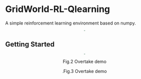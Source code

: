 # GridWorld-RL-Qlearning
A simple reinforcement learning environment based on numpy. 

<div align=center>
<img src="https://github.com/SunHaoOne/GridWorld-RL-Qlearning/blob/main/img/vis_q_table.png" style="zoom:20%;" /> 
</div>


## Getting Started




<div align=center>
<img src="https://github.com/SunHaoOne/GridWorld-RL-Qlearning/blob/main/img/vis_reward.png" style="zoom:20%;" /> 
</div>
<p align="center">Fig.2 Overtake demo</p>

<div align=center>
<img src="https://github.com/SunHaoOne/GridWorld-RL-Qlearning/blob/main/img/vis_route.png" style="zoom:20%; /> 
</div>
<p align="center">Fig.3 Overtake demo</p>

